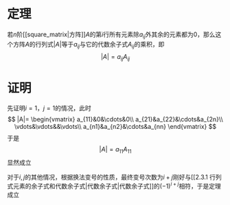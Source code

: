 # 定理
若$n$阶[[square_matrix|方阵]]$A$的第$i$行所有元素除$a_{ij}$外其余的元素都为$0$，那么这个方阵$A$的行列式$|A|$等于$a_{ij}$与它的代数余子式$A_{ij}$的乘积，即
$$
|A|=a_{ij}A_{ij}
$$
# 证明
先证明$i=1$，$j=1$的情况，此时
$$
|A|=
\begin{vmatrix}
a_{11}&0&\cdots&0\\
a_{21}&a_{22}&\cdots&a_{2n}\\
\vdots&\vdots&&\vdots\\
a_{n1}&a_{n2}&\cdots&a_{nn}
\end{vmatrix}
$$
于是
$$
|A|=a_{11}A_{11}
$$
显然成立

对于$i,j$的其他情况，根据换法变号的性质，最终变号次数为$i+j$刚好与[[2.3.1 行列式元素的余子式和代数余子式|代数余子式|代数余子式]]的$(-1)^{i+j}$相符，于是定理成立